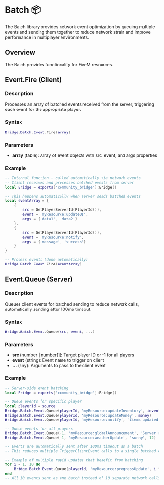 # Batch 📦

<!--META
nav: true
toc: true
description: The Batch library provides network event optimization by queuing multiple events and sending them together to reduce network strain and improve performance in multiplayer environments.
-->

The Batch library provides network event optimization by queuing multiple events and sending them together to reduce network strain and improve performance in multiplayer environments.

## Overview

The Batch provides functionality for FiveM resources.

## Event.Fire (Client)

### Description
Processes an array of batched events received from the server, triggering each event for the appropriate player.

### Syntax
```lua
Bridge.Batch.Event.Fire(array)
```

### Parameters
- **array** (table): Array of event objects with src, event, and args properties

### Example
```lua
-- Internal function - called automatically via network events
-- Client receives and processes batched events from server
local Bridge = exports['community_bridge']:Bridge()

-- This happens automatically when server sends batched events
local eventArray = {
    {
        src = GetPlayerServerId(PlayerId()),
        event = 'myResource:updateUI',
        args = {'data1', 'data2'}
    },
    {
        src = GetPlayerServerId(PlayerId()),
        event = 'myResource:notify',
        args = {'message', 'success'}
    }
}

-- Process events (done automatically)
Bridge.Batch.Event.Fire(eventArray)
```

## Event.Queue (Server)

### Description
Queues client events for batched sending to reduce network calls, automatically sending after 100ms timeout.

### Syntax
```lua
Bridge.Batch.Event.Queue(src, event, ...)
```

### Parameters
- **src** (number | number[]): Target player ID or -1 for all players
- **event** (string): Event name to trigger on client
- **...** (any): Arguments to pass to the client event

### Example
```lua
-- Server-side event batching
local Bridge = exports['community_bridge']:Bridge()

-- Queue events for specific player
local playerId = source
Bridge.Batch.Event.Queue(playerId, 'myResource:updateInventory', inventory)
Bridge.Batch.Event.Queue(playerId, 'myResource:updateMoney', money)
Bridge.Batch.Event.Queue(playerId, 'myResource:notify', 'Items updated', 'success')

-- Queue events for all players
Bridge.Batch.Event.Queue(-1, 'myResource:globalAnnouncement', 'Server restarting in 5 minutes')
Bridge.Batch.Event.Queue(-1, 'myResource:weatherUpdate', 'sunny', 12)

-- Events are automatically sent after 100ms timeout as a batch
-- This reduces multiple TriggerClientEvent calls to a single batched call

-- Example of multiple rapid updates that benefit from batching
for i = 1, 10 do
    Bridge.Batch.Event.Queue(playerId, 'myResource:progressUpdate', i * 10)
end
-- All 10 events sent as one batch instead of 10 separate network calls
```

